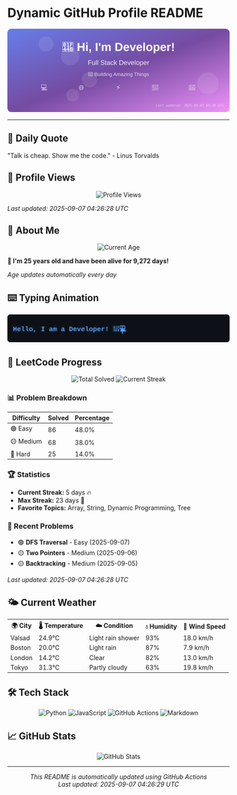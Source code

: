# Dynamic GitHub Profile README

<!-- HEADER-START -->
<p align="center">
    <img src="./assets/header.svg" alt="Profile Header" />
</p>

---

<!-- HEADER-END -->

<!-- QUOTES-START -->
## 💭 Daily Quote

"Talk is cheap. Show me the code." - Linus Torvalds

<!-- QUOTES-END -->

<!-- VISITOR-COUNTER-START -->
## 👀 Profile Views

<p align="center">
    <img src="https://img.shields.io/badge/Profile%20Views-704-blue?style=for-the-badge&logo=eye&logoColor=white" alt="Profile Views">
</p>

*Last updated: 2025-09-07 04:26:28 UTC*

<!-- VISITOR-COUNTER-END -->

<!-- AGE-START -->
## 🎂 About Me

<p align="center">
    <img src="https://img.shields.io/badge/Age-25%20years%204%20months%2019%20days-brightgreen?style=for-the-badge&logo=calendar&logoColor=white" alt="Current Age">
</p>

**🌟 I'm 25 years old and have been alive for 9,272 days!**

*Age updates automatically every day*

<!-- AGE-END -->

<!-- TYPING-ANIMATION-START -->
## ⌨️ Typing Animation

<p align="center">
    <img src="./assets/typing_animation.svg" alt="Typing Animation" />
</p>

<!-- TYPING-ANIMATION-END -->

<!-- LEETCODE-START -->
## 🧩 LeetCode Progress

<p align="center">
    <img src="https://img.shields.io/badge/Total%20Solved-179-brightgreen?style=for-the-badge&logo=leetcode&logoColor=white" alt="Total Solved">
    <img src="https://img.shields.io/badge/Current%20Streak-5%20days-orange?style=for-the-badge&logo=fire&logoColor=white" alt="Current Streak">
</p>

### 📊 Problem Breakdown

| Difficulty | Solved | Percentage |
|------------|--------|------------|
| 🟢 Easy | 86 | 48.0% |
| 🟡 Medium | 68 | 38.0% |
| 🔴 Hard | 25 | 14.0% |

### 🏆 Statistics
- **Current Streak:** 5 days 🔥
- **Max Streak:** 23 days 🏅
- **Favorite Topics:** Array, String, Dynamic Programming, Tree

### 📝 Recent Problems
- 🟢 **DFS Traversal** - Easy (2025-09-07)
- 🟡 **Two Pointers** - Medium (2025-09-06)
- 🟡 **Backtracking** - Medium (2025-09-05)

*Last updated: 2025-09-07 04:26:28 UTC*

<!-- LEETCODE-END -->

<!-- WEATHER-START -->
## 🌤️ Current Weather

<table>
<tr>
    <th>🌍 City</th>
    <th>🌡️ Temperature</th>
    <th>☁️ Condition</th>
    <th>💧 Humidity</th>
    <th>💨 Wind Speed</th>
</tr>
<tr>
    <td>Valsad</td>
    <td>24.9°C</td>
    <td>Light rain shower</td>
    <td>93%</td>
    <td>18.0 km/h</td>
</tr>
<tr>
    <td>Boston</td>
    <td>20.0°C</td>
    <td>Light rain</td>
    <td>87%</td>
    <td>7.9 km/h</td>
</tr>
<tr>
    <td>London</td>
    <td>14.2°C</td>
    <td>Clear</td>
    <td>82%</td>
    <td>13.0 km/h</td>
</tr>
<tr>
    <td>Tokyo</td>
    <td>31.3°C</td>
    <td>Partly cloudy</td>
    <td>63%</td>
    <td>19.8 km/h</td>
</tr>
</table>
<!-- WEATHER-END -->

## 🛠️ Tech Stack

<p align="center">
    <img src="https://img.shields.io/badge/Python-3776AB?style=for-the-badge&logo=python&logoColor=white" alt="Python">
    <img src="https://img.shields.io/badge/JavaScript-F7DF1E?style=for-the-badge&logo=javascript&logoColor=black" alt="JavaScript">
    <img src="https://img.shields.io/badge/GitHub%20Actions-2088FF?style=for-the-badge&logo=github-actions&logoColor=white" alt="GitHub Actions">
    <img src="https://img.shields.io/badge/Markdown-000000?style=for-the-badge&logo=markdown&logoColor=white" alt="Markdown">
</p>

## 📈 GitHub Stats

<p align="center">
    <img src="https://github-readme-stats.vercel.app/api?username=ambicuity&show_icons=true&theme=radical" alt="GitHub Stats">
</p>

---

<p align="center">
    <i>This README is automatically updated using GitHub Actions</i><br>
    <i>Last updated: 2025-09-07 04:26:29 UTC</i>
</p>

